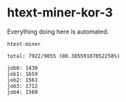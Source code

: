 # htext-miner-kor-3

Everything doing here is automated.

```
htext-miner

total: 7922/9855 (80.38559107052258%)

job0: 1430
job1: 1659
job2: 1561
job3: 1712
job4: 1560
```